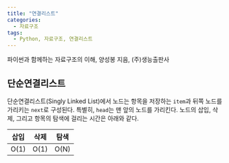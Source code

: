 ```yaml
---
title: "연결리스트"
categories:
  - 자료구조
tags:
  - Python, 자료구조, 연결리스트
---
```


파이썬과 함께하는 자료구조의 이해, 양성봉 지음, (주)생능출판사

## 단순연결리스트
단순연결리스트(Singly Linked List)에서 노드는 항목을 저장하는 `item`과 뒤쪽 노드를 가리키는 `next`로 구성된다. 특별히, `head`는 맨 앞의 노드를 가리킨다. 노드의 삽입, 삭제, 그리고 항목의 탐색에 걸리는 시간은 아래와 같다.

|삽입|삭제|탐색|
|---|---|---|
|O(1)|O(1)|O(N)|
